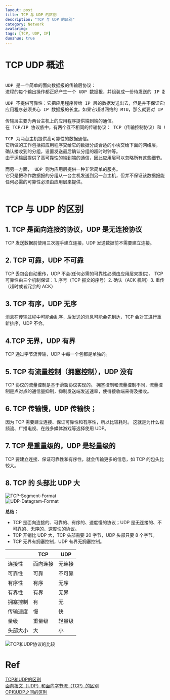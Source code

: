 ```yaml
---
layout: post
title: TCP 与 UDP 的区别
description: "TCP 与 UDP 的区别"
category: Network
avatarimg:
tags: [TCP, UDP, IP]
duoshuo: true
---
```



# TCP UDP 概述

<pre>

UDP 是一个简单的面向数据报的传输层协议：
进程的每个输出操作都正好产生一个 UDP 数据报，并组装成一份待发送的 IP 数据报。

UDP 不提供可靠性：它把应用程序传给 IP 层的数据发送出去，但是并不保证它们能到达目的地。
应用程序必须关心 IP 数据报的长度。如果它超过网络的 MTU，那么就要对 IP 数据报进行分片。

传输层主要为两台主机上的应用程序提供端到端的通信。
在 TCP/IP 协议族中，有两个互不相同的传输协议： TCP（传输控制协议）和 UDP（用户数据报协议）。

TCP 为两台主机提供高可靠性的数据通信。
它所做的工作包括把应用程序交给它的数据分成合适的小块交给下面的网络层，
确认接收到的分组，设置发送最后确认分组的超时时钟等。
由于运输层提供了高可靠性的端到端的通信，因此应用层可以忽略所有这些细节。

而另一方面， UDP 则为应用层提供一种非常简单的服务。
它只是把称作数据报的分组从一台主机发送到另一台主机，但并不保证该数据报能到达另一端。
任何必需的可靠性必须由应用层来提供。

</pre>

# TCP 与 UDP 的区别

## 1. TCP 是面向连接的协议，UDP 是无连接协议

TCP 发送数据前使用三次握手建立连接，UDP 发送数据前不需要建立连接。

## 2. TCP 可靠，UDP 不可靠

TCP 丢包会自动重传，UDP 不会(任何必需的可靠性必须由应用层来提供)。
TCP 可靠性由三个机制保证：1. 序号（TCP 报文的序号）2. 确认（ACK 机制）3. 重传（超时或者冗余的 ACK）


## 3. TCP 有序，UDP 无序

消息在传输过程中可能会乱序，后发送的消息可能会先到达，TCP 会对其进行重新排序，UDP 不会。

## 4.TCP 无界，UDP 有界

TCP 通过字节流传输，UDP 中每一个包都是单独的。

## 5. TCP 有流量控制（拥塞控制），UDP 没有

TCP 协议的流量控制是基于滑窗协议实现的。
拥塞控制和流量控制不同，流量控制是点对点的通信量抑制，抑制发送端发送速率，使得接收端来得及接收。

## 6. TCP 传输慢，UDP 传输快；

因为 TCP 需要建立连接、保证可靠性和有序性，所以比较耗时。
这就是为什么视频流、广播电视、在线多媒体游戏等选择使用 UDP。

## 7. TCP 是重量级的，UDP 是轻量级的

TCP 要建立连接、保证可靠性和有序性，就会传输更多的信息，如 TCP 的包头比较大。

## 8. TCP 的 头部比 UDP 大

![TCP-Segment-Format](http://liangjiabin.com/wp-content/uploads/2015/03/TCP-Packet-Format-Diagram.gif)  
![UDP-Datagram-Format](http://liangjiabin.com/wp-content/uploads/2015/03/UDP-Packet-format.jpg)  


**总结：**

* TCP 是面向连接的、可靠的、有序的、速度慢的协议；UDP 是无连接的、不可靠的、无序的、速度快的协议。
* TCP 开销比 UDP 大，TCP 头部需要 20 字节，UDP 头部只要 8 个字节。
* TCP 无界有拥塞控制，UDP 有界无拥塞控制。

|      | TCP | UDP |
|------|-----|-----|
|连接性| 面向连接 | 无连接 |
|可靠性| 可靠 | 不可靠 |
|有序性| 有序 | 无序 |
|有界性| 有界 | 无界 |
|拥塞控制| 有 | 无 |
|传输速度| 慢 | 快 |
|量级| 重量级 | 轻量级 |
|头部大小| 大 | 小 |


![TCP和UDP协议的比较](http://img.my.csdn.net/uploads/201303/15/1363304832_2419.jpg)　

# Ref
[TCP和UDP的区别](http://liangjiabin.com/blog/2015/03/difference-between-tcp-vs-udp-protocol.html)  
[面向报文（UDP）和面向字节流（TCP）的区别](http://blog.csdn.net/ce123_zhouwei/article/details/8976006)  
[CP和UDP之间的区别](http://feinibuke.blog.51cto.com/1724260/340272)  
